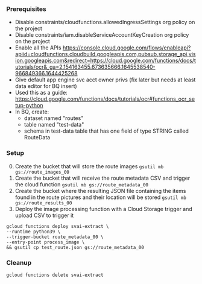 ### Prerequisites

* Disable constraints/cloudfunctions.allowedIngressSettings org policy on the project
* Disable constraints/iam.disableServiceAccountKeyCreation org policy on the project
* Enable all the APIs https://console.cloud.google.com/flows/enableapi?apiid=cloudfunctions,cloudbuild.googleapis.com,pubsub,storage_api,vision.googleapis.com&redirect=https://cloud.google.com/functions/docs/tutorials/ocr&_ga=2.154163455.673635666.1645538540-966849366.1644425268
* Give default app engine svc acct owner privs (fix later but needs at least data editor for BQ insert)
* Used this as a guide: https://cloud.google.com/functions/docs/tutorials/ocr#functions_ocr_setup-python
* In BQ, create:
  * dataset named "routes"
  * table named "test-data"
  * schema in test-data table that has one field of type STRING called RouteData

### Setup

0. Create the bucket that will store the route images `gsutil mb gs://route_images_00`
0. Create the bucket that will receive the route metadata CSV and trigger the cloud function `gsutil mb gs://route_metadata_00`
0. Create the bucket where the resulting JSON file containing the items found in the route pictures and their location will be stored `gsutil mb gs://route_results_00`
0. Deploy the image processing function with a Cloud Storage trigger and upload CSV to trigger it
```
gcloud functions deploy svai-extract \
--runtime python39 \
--trigger-bucket route_metadata_00 \
--entry-point process_image \
&& gsutil cp test_route.json gs://route_metadata_00
```

### Cleanup
`gcloud functions delete svai-extract`
